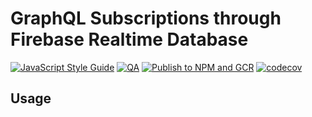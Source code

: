# GraphQL Subscriptions through Firebase Realtime Database

[![JavaScript Style Guide](https://img.shields.io/badge/code_style-standard-brightgreen.svg)](https://standardjs.com)
[![QA](https://github.com/swantzter/graphql-firebase-subscriptions/actions/workflows/qa.yml/badge.svg)](https://github.com/swantzter/graphql-firebase-subscriptions/actions/workflows/qa.yml)
[![Publish to NPM and GCR](https://github.com/swantzter/graphql-firebase-subscriptions/actions/workflows/publish.yml/badge.svg)](https://github.com/swantzter/graphql-firebase-subscriptions/actions/workflows/publish.yml)
[![codecov](https://codecov.io/gh/swantzter/graphql-firebase-subscriptions/branch/main/graph/badge.svg)](https://codecov.io/gh/swantzter/graphql-firebase-subscriptions)

## Usage
